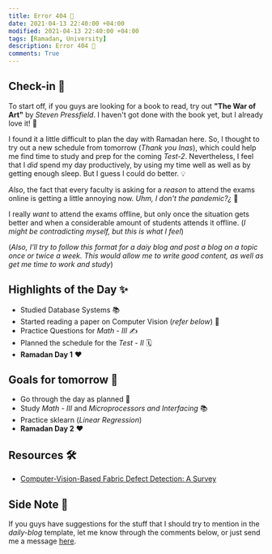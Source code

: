 ```yaml
---
title: Error 404 🛑
date: 2021-04-13 22:40:00 +04:00
modified: 2021-04-13 22:40:00 +04:00
tags: [Ramadan, University]
description: Error 404 🛑
comments: True
---
```


## Check-in 📌

To start off, if you guys are looking for a book  to read, try out **"The War of Art"** by *Steven Pressfield*. I haven't got done with the book yet, but I already love it! 🙌

I found it a little difficult to plan the day with Ramadan here. So, I thought to try out a new schedule from tomorrow (*Thank you Inas*), which could help me find time to study and prep for the coming *Test-2*. Nevertheless, I feel that I *did* spend my day productively, by using my time well as well as by getting enough sleep. But I guess I could do better. 💡

*Also*, the fact that every faculty is asking for a *reason* to attend the exams online is getting a little annoying now. *Uhm, I don't the pandemic?¿* 👀

I really *want* to attend the exams offline, but only once the situation gets better and when a considerable amount of students attends it offline. (*I might be contradicting myself, but this is what I feel*)

(*Also, I'll try to follow this format for a daiy blog and post a blog on a topic once or twice a week. This would allow me to write good content, as well as get me time to work and study*)

## Highlights of the Day ✨
- Studied Database Systems 📚
- Started reading a paper on Computer Vision (*refer below*) 📃
- Practice Questions for *Math - III* ✍️
- Planned the schedule for the *Test - II* 🗓
- **Ramadan Day 1** ❤️

## Goals for tomorrow 📝
- Go through the day as planned 📅
- Study *Math - III* and *Microprocessors and Interfacing* 📚
- Practice sklearn (*Linear Regression*) 
- **Ramadan Day 2** ❤️

## Resources 🛠
- [Computer-Vision-Based Fabric Defect Detection: A Survey](https://ieeexplore.ieee.org/stamp/stamp.jsp?tp=&arnumber=4418522)

## Side Note 💭
If you guys have suggestions for the stuff that I should try to mention in the *daily-blog* template, let me know through the comments below, or just send me a message [here](https://abxhr-learning.vercel.app/about/).
